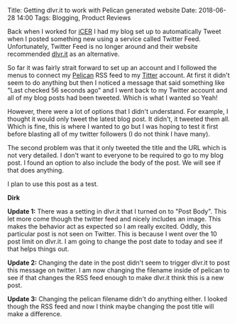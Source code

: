 Title: Getting dlvr.it to work with Pelican generated website
Date: 2018-06-28 14:00
Tags: Blogging, Product Reviews

Back when I worked for [iCER](http:/icer.msu.edi) I had my blog set up to automatically Tweet when I posted something new using a service called Twitter Feed. Unfortunately, Twitter Feed is no longer around and their website recommended [dlvr.it](http://dlvr.it) as an alternative.  

So far it was fairly strait forward to set up an account and I followed the menus to connect my [Pelican](http://docs.getpelican.com/en/3.6.3/) RSS feed to my [Titter](https://twitter.com/colbrydi) account. At first it didn't seem to do anything but then I noticed a message that said something like "Last checked 56 seconds ago" and I went back to my Twitter account and all of my blog posts had been tweeted.  Which is what I wanted so Yeah!

However, there were a lot of options that I didn't understand.  For example, I thought it would only tweet the latest blog post.  It didn't, it tweeted them all. Which is fine, this is where I wanted to go but I was hoping to test it first before blasting all of my twitter followers (I do not think I have many).  

The second problem was that it only tweeted the title and the URL which is not very detailed. I don't want to everyone to be required to go to my blog post.  I found an option to also include the body of the post.  We will see if that does anything.  

I plan to use this post as a test.

**Dirk**

**Update 1:** There was a setting in dlvr.it that I turned on to "Post Body".  This let more come though the twitter feed and nicely includes an image.  This makes the behavior act as expected so I am really excited.  Oddly, this particular post is not seen on Twitter.  This is because I went over the 10 post limit on dlvr.it.   I am going to change the post date to today and see if that helps things out.

**Update 2:** Changing the date in the post didn't seem to trigger dlvr.it to post this message on twitter. I am now changing the filename inside of pelican to see if that changes the RSS feed enough to make dlvr.it think this is a new post.  

**Update 3:** Changing the pelican filename didn't do anything either. I looked though the RSS feed and now I think maybe changing the post title will make a difference.
